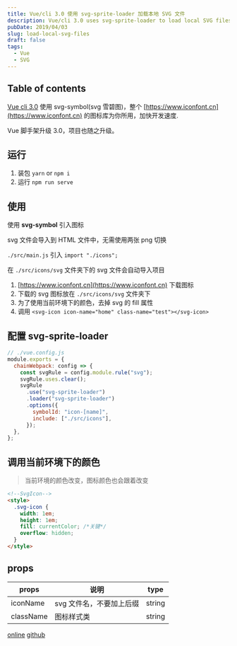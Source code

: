 ```yaml
---
title: Vue/cli 3.0 使用 svg-sprite-loader 加载本地 SVG 文件
description: Vue/cli 3.0 uses svg-sprite-loader to load local SVG files
pubDate: 2019/04/03
slug: load-local-svg-files
draft: false
tags:
  - Vue
  - SVG
---
```


## Table of contents

[Vue cli 3.0](https://cli.vuejs.org/) 使用 svg-symbol(svg 雪碧图)，整个 [https://www.iconfont.cn](https://www.iconfont.cn) 的图标库为你所用，加快开发速度.

Vue 脚手架升级 3.0，项目也随之升级。

## 运行

1. 装包 `yarn` or `npm i`
2. 运行 `npm run serve`

## 使用

使用 **svg-symbol** 引入图标

svg 文件会导入到 HTML 文件中，无需使用两张 png 切换

`./src/main.js` 引入 `import "./icons";`

在 `./src/icons/svg` 文件夹下的 svg 文件会自动导入项目

1. [https://www.iconfont.cn](https://www.iconfont.cn) 下载图标
2. 下载的 svg 图标放在 `./src/icons/svg` 文件夹下
3. 为了使用当前环境下的颜色，去掉 svg 的 fill 属性
4. 调用 `<svg-icon icon-name="home" class-name="test"></svg-icon>`

## 配置 **svg-sprite-loader**

```js
// ./vue.config.js
module.exports = {
  chainWebpack: config => {
    const svgRule = config.module.rule("svg");
    svgRule.uses.clear();
    svgRule
      .use("svg-sprite-loader")
      .loader("svg-sprite-loader")
      .options({
        symbolId: "icon-[name]",
        include: ["./src/icons"],
      });
  },
};
```

## 调用当前环境下的颜色

> 当前环境的颜色改变，图标颜色也会跟着改变

```html
<!--SvgIcon-->
<style>
  .svg-icon {
    width: 1em;
    height: 1em;
    fill: currentColor; /*关键*/
    overflow: hidden;
  }
</style>
```

## props

| props     | 说明                     | type   |
| --------- | ------------------------ | ------ |
| iconName  | svg 文件名，不要加上后缀 | string |
| className | 图标样式类               | string |

[online](https://nusr.github.io/vue-svg/dist)
[github](https://github.com/nusr/vuecli3.0-svg)
